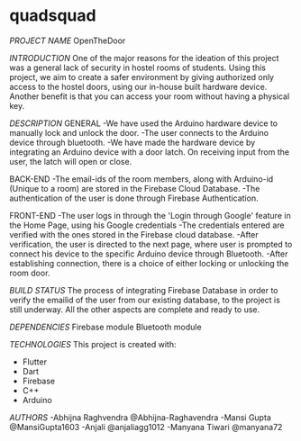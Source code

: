 # quadsquad
*PROJECT NAME*
OpenTheDoor

*INTRODUCTION*
One of the major reasons for the ideation of this project was a general lack of security in hostel rooms of students.
Using this project, we aim to create a safer environment by giving authorized only access to the hostel doors,
using our in-house built hardware device.  
Another benefit is that you can access your room without having a physical key.

*DESCRIPTION*
GENERAL
-We have used the Arduino hardware device to manually lock and unlock the door.
-The user connects to the Arduino device through bluetooth.
-We have made the hardware device by integrating an Arduino device with a door latch. On receiving input from the user, the latch will open or close.

BACK-END
-The email-ids of the room members, along with Arduino-id (Unique to a room) are stored in the Firebase Cloud Database.
-The authentication of the user is done through Firebase Authentication.

FRONT-END
-The user logs in through the 'Login through Google' feature in the Home Page, using his Google credentials
-The credentials entered are verified with the ones stored in the Firebase cloud database.
-After verification, the user is directed to the next page,
where user is prompted to connect his device to the specific Arduino device through Bluetooth.
-After establishing connection, there is a choice of either locking or unlocking the room door.

*BUILD STATUS*
The process of integrating Firebase Database in order to verify the emailid of the user from our existing database, to the project is still underway.
All the other aspects are complete and ready to use.

*DEPENDENCIES*
Firebase module
Bluetooth module


*TECHNOLOGIES*
This project is created with:
- Flutter
- Dart
- Firebase
- C++
- Arduino

*AUTHORS*
-Abhijna Raghvendra
@Abhijna-Raghavendra
-Mansi Gupta
@MansiGupta1603
-Anjali
@anjaliagg1012
-Manyana Tiwari
@manyana72